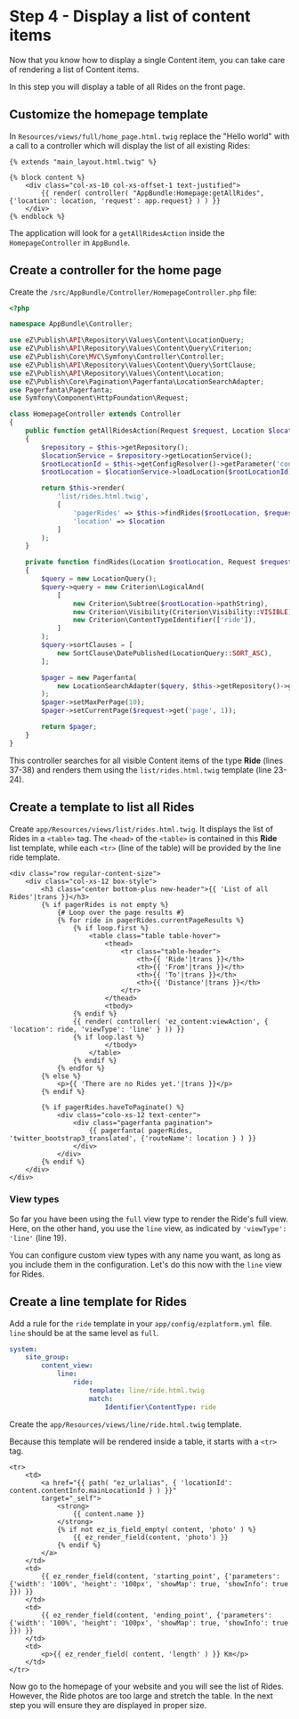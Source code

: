 # Step 4 - Display a list of content items

Now that you know how to display a single Content item, you can take care of rendering a list of Content items.

In this step you will display a table of all Rides on the front page.

## Customize the homepage template

In `Resources/views/full/home_page.html.twig` replace the "Hello world" with a call to a controller which will display the list of all existing Rides:

``` html+twig hl_lines="5"
{% extends "main_layout.html.twig" %}

{% block content %}
    <div class="col-xs-10 col-xs-offset-1 text-justified">
        {{ render( controller( "AppBundle:Homepage:getAllRides", {'location': location, 'request': app.request} ) ) }}
    </div>
{% endblock %}
```

The application will look for a `getAllRidesAction` inside the `HomepageController` in `AppBundle`.

## Create a controller for the home page

Create the `/src/AppBundle/Controller/HomepageController.php` file:

``` php hl_lines="23 24 37 38"
<?php

namespace AppBundle\Controller;

use eZ\Publish\API\Repository\Values\Content\LocationQuery;
use eZ\Publish\API\Repository\Values\Content\Query\Criterion;
use eZ\Publish\Core\MVC\Symfony\Controller\Controller;
use eZ\Publish\API\Repository\Values\Content\Query\SortClause;
use eZ\Publish\API\Repository\Values\Content\Location;
use eZ\Publish\Core\Pagination\Pagerfanta\LocationSearchAdapter;
use Pagerfanta\Pagerfanta;
use Symfony\Component\HttpFoundation\Request;

class HomepageController extends Controller
{
    public function getAllRidesAction(Request $request, Location $location)
    {
        $repository = $this->getRepository();
        $locationService = $repository->getLocationService();
        $rootLocationId = $this->getConfigResolver()->getParameter('content.tree_root.location_id');
        $rootLocation = $locationService->loadLocation($rootLocationId);

        return $this->render(
            'list/rides.html.twig',
            [
                'pagerRides' => $this->findRides($rootLocation, $request),
                'location' => $location
            ]
        );
    }

    private function findRides(Location $rootLocation, Request $request)
    {
        $query = new LocationQuery();
        $query->query = new Criterion\LogicalAnd(
            [
                new Criterion\Subtree($rootLocation->pathString),
                new Criterion\Visibility(Criterion\Visibility::VISIBLE),
                new Criterion\ContentTypeIdentifier(['ride']),
            ]
        );
        $query->sortClauses = [
            new SortClause\DatePublished(LocationQuery::SORT_ASC),
        ];

        $pager = new Pagerfanta(
            new LocationSearchAdapter($query, $this->getRepository()->getSearchService())
        );
        $pager->setMaxPerPage(10);
        $pager->setCurrentPage($request->get('page', 1));

        return $pager;
    }
}
```

This controller searches for all visible Content items of the type **Ride** (lines 37-38)
and renders them using the `list/rides.html.twig` template (line 23-24).

## Create a template to list all Rides

Create `app/Resources/views/list/rides.html.twig`. It displays the list of Rides in a `<table>` tag.
The `<head>` of the `<table>` is contained in this **Ride** list template, while each `<tr>` (line of the table) will be provided by the line ride template.

``` html+twig hl_lines="19"
<div class="row regular-content-size">
    <div class="col-xs-12 box-style">
        <h3 class="center bottom-plus new-header">{{ 'List of all Rides'|trans }}</h3>
        {% if pagerRides is not empty %}
            {# Loop over the page results #}
            {% for ride in pagerRides.currentPageResults %}
                {% if loop.first %}
                    <table class="table table-hover">
                        <thead>
                            <tr class="table-header">
                                <th>{{ 'Ride'|trans }}</th>
                                <th>{{ 'From'|trans }}</th>
                                <th>{{ 'To'|trans }}</th>
                                <th>{{ 'Distance'|trans }}</th>
                            </tr>
                        </thead>
                        <tbody>
                {% endif %}
                {{ render( controller( 'ez_content:viewAction', { 'location': ride, 'viewType': 'line' } )) }}
                {% if loop.last %}
                        </tbody>
                    </table>
                {% endif %}
            {% endfor %}
        {% else %}
            <p>{{ 'There are no Rides yet.'|trans }}</p>
        {% endif %}

        {% if pagerRides.haveToPaginate() %}
            <div class="colo-xs-12 text-center">
                <div class="pagerfanta pagination">
                    {{ pagerfanta( pagerRides, 'twitter_bootstrap3_translated', {'routeName': location } ) }}
                </div>
            </div>
        {% endif %}
    </div>
</div>
```

### View types

So far you have been using the `full` view type to render the Ride's full view.
Here, on the other hand, you use the `line` view, as indicated by `'viewType': 'line'` (line 19).

You can configure custom view types with any name you want, as long as you include them in the configuration.
Let's do this now with the `line` view for Rides.

## Create a line template for Rides

Add a rule for the `ride` template in your `app/config/ezplatform.yml `file.
`line` should be at the same level as `full`.

``` yaml
system:
    site_group:
        content_view:
            line:
                ride:
                    template: line/ride.html.twig
                    match:
                        Identifier\ContentType: ride
```

Create the `app/Resources/views/line/ride.html.twig` template.

Because this template will be rendered inside a table, it starts with a `<tr>` tag.

``` html+twig
<tr>
    <td>
        <a href="{{ path( "ez_urlalias", { 'locationId': content.contentInfo.mainLocationId } ) }}"
        target="_self">
            <strong>
                {{ content.name }}
            </strong>
            {% if not ez_is_field_empty( content, 'photo' ) %}
                {{ ez_render_field(content, 'photo') }}
            {% endif %}
        </a>
    </td>
    <td>
        {{ ez_render_field(content, 'starting_point', {'parameters': {'width': '100%', 'height': '100px', 'showMap': true, 'showInfo': true }}) }}
    </td>
    <td>
        {{ ez_render_field(content, 'ending_point', {'parameters': {'width': '100%', 'height': '100px', 'showMap': true, 'showInfo': true }}) }}
    </td>
    <td>
        <p>{{ ez_render_field( content, 'length' ) }} Km</p>
    </td>
</tr>
```

Now go to the homepage of your website and you will see the list of Rides.
However, the Ride photos are too large and stretch the table. In the next step you will ensure they are displayed in proper size.
